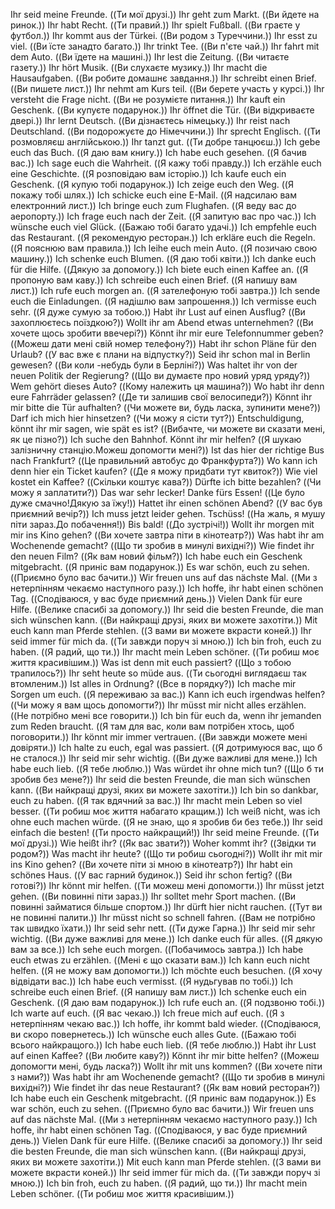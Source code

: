 Ihr seid meine Freunde. ((Ти мої друзі.))
Ihr geht zum Markt. ((Ви йдете на ринок.))
Ihr habt Recht. ((Ти правий.))
Ihr spielt Fußball. ((Ви граєте у футбол.))
Ihr kommt aus der Türkei. ((Ви родом з Туреччини.))
Ihr esst zu viel. ((Ви їсте занадто багато.))
Ihr trinkt Tee. ((Ви п'єте чай.))
Ihr fahrt mit dem Auto. ((Ви їдете на машині.))
Ihr lest die Zeitung. ((Ви читаєте газету.))
Ihr hört Musik. ((Ви слухаєте музику.))
Ihr macht die Hausaufgaben. ((Ви робите домашнє завдання.))
Ihr schreibt einen Brief. ((Ви пишете лист.))
Ihr nehmt am Kurs teil. ((Ви берете участь у курсі.))
Ihr versteht die Frage nicht. ((Ви не розумієте питання.))
Ihr kauft ein Geschenk. ((Ви купуєте подарунок.))
Ihr öffnet die Tür. ((Ви відкриваєте двері.))
Ihr lernt Deutsch. ((Ви дізнаєтесь німецьку.))
Ihr reist nach Deutschland. ((Ви подорожуєте до Німеччини.))
Ihr sprecht Englisch. ((Ти розмовляєш англійською.))
Ihr tanzt gut. ((Ти добре танцюєш.))
Ich gebe euch das Buch. ((Я даю вам книгу.))
Ich habe euch gesehen. ((Я бачив вас.))
Ich sage euch die Wahrheit. ((Я кажу тобі правду.))
Ich erzähle euch eine Geschichte. ((Я розповідаю вам історію.))
Ich kaufe euch ein Geschenk. ((Я купую тобі подарунок.))
Ich zeige euch den Weg. ((Я покажу тобі шлях.))
Ich schicke euch eine E-Mail. ((Я надсилаю вам електронний лист.))
Ich bringe euch zum Flughafen. ((Я веду вас до аеропорту.))
Ich frage euch nach der Zeit. ((Я запитую вас про час.))
Ich wünsche euch viel Glück. ((Бажаю тобі багато удачі.))
Ich empfehle euch das Restaurant. ((Я рекомендую ресторан.))
Ich erkläre euch die Regeln. ((Я пояснюю вам правила.))
Ich leihe euch mein Auto. ((Я позичаю свою машину.))
Ich schenke euch Blumen. ((Я даю тобі квіти.))
Ich danke euch für die Hilfe. ((Дякую за допомогу.))
Ich biete euch einen Kaffee an. ((Я пропоную вам каву.))
Ich schreibe euch einen Brief. ((Я напишу вам лист.))
Ich rufe euch morgen an. ((Я зателефоную тобі завтра.))
Ich sende euch die Einladungen. ((Я надішлю вам запрошення.))
Ich vermisse euch sehr. ((Я дуже сумую за тобою.))
Habt ihr Lust auf einen Ausflug? ((Ви захоплюєтесь поїздкою?))
Wollt ihr am Abend etwas unternehmen? ((Ви хочете щось зробити ввечері?))
Könnt ihr mir eure Telefonnummer geben? ((Можеш дати мені свій номер телефону?))
Habt ihr schon Pläne für den Urlaub? ((У вас вже є плани на відпустку?))
Seid ihr schon mal in Berlin gewesen? ((Ви коли -небудь були в Берліні?))
Was haltet ihr von der neuen Politik der Regierung? ((Що ви думаєте про новий уряд уряду?))
Wem gehört dieses Auto? ((Кому належить ця машина?))
Wo habt ihr denn eure Fahrräder gelassen? ((Де ти залишив свої велосипеди?))
Könnt ihr mir bitte die Tür aufhalten? ((Чи можете ви, будь ласка, зупинити мене?))
Darf ich mich hier hinsetzen? ((Чи можу я сісти тут?))
Entschuldigung, könnt ihr mir sagen, wie spät es ist? ((Вибачте, чи можете ви сказати мені, як це пізно?))
Ich suche den Bahnhof. Könnt ihr mir helfen? ((Я шукаю залізничну станцію.Можеш допомогти мені?))
Ist das hier der richtige Bus nach Frankfurt? ((Це правильний автобус до Франкфурта?))
Wo kann ich denn hier ein Ticket kaufen? ((Де я можу придбати тут квиток?))
Wie viel kostet ein Kaffee? ((Скільки коштує кава?))
Dürfte ich bitte bezahlen? ((Чи можу я заплатити?))
Das war sehr lecker! Danke fürs Essen! ((Це було дуже смачно!Дякую за їжу!))
Hattet ihr einen schönen Abend? ((У вас був приємний вечір?))
Ich muss jetzt leider gehen. Tschüss! ((На жаль, я мушу піти зараз.До побачення!))
Bis bald! ((До зустрічі!))
Wollt ihr morgen mit mir ins Kino gehen? ((Ви хочете завтра піти в кінотеатр?))
Was habt ihr am Wochenende gemacht? ((Що ти зробив в минулі вихідні?))
Wie findet ihr den neuen Film? ((Як вам новий фільм?))
Ich habe euch ein Geschenk mitgebracht. ((Я приніс вам подарунок.))
Es war schön, euch zu sehen. ((Приємно було вас бачити.))
Wir freuen uns auf das nächste Mal. ((Ми з нетерпінням чекаємо наступного разу.))
Ich hoffe, ihr habt einen schönen Tag. ((Сподіваюся, у вас буде приємний день.))
Vielen Dank für eure Hilfe. ((Велике спасибі за допомогу.))
Ihr seid die besten Freunde, die man sich wünschen kann. ((Ви найкращі друзі, яких ви можете захотіти.))
Mit euch kann man Pferde stehlen. ((З вами ви можете вкрасти коней.))
Ihr seid immer für mich da. ((Ти завжди поруч зі мною.))
Ich bin froh, euch zu haben. ((Я радий, що ти.))
Ihr macht mein Leben schöner. ((Ти робиш моє життя красивішим.))
Was ist denn mit euch passiert? ((Що з тобою трапилось?))
Ihr seht heute so müde aus. ((Ти сьогодні виглядаєш так втомленим.))
Ist alles in Ordnung? ((Все в порядку?))
Ich mache mir Sorgen um euch. ((Я переживаю за вас.))
Kann ich euch irgendwas helfen? ((Чи можу я вам щось допомогти?))
Ihr müsst mir nicht alles erzählen. ((Не потрібно мені все говорити.))
Ich bin für euch da, wenn ihr jemanden zum Reden braucht. ((Я там для вас, коли вам потрібен хтось, щоб поговорити.))
Ihr könnt mir immer vertrauen. ((Ви завжди можете мені довіряти.))
Ich halte zu euch, egal was passiert. ((Я дотримуюся вас, що б не сталося.))
Ihr seid mir sehr wichtig. ((Ви дуже важливі для мене.))
Ich habe euch lieb. ((Я тебе люблю.))
Was würdet ihr ohne mich tun? ((Що б ти зробив без мене?))
Ihr seid die besten Freunde, die man sich wünschen kann. ((Ви найкращі друзі, яких ви можете захотіти.))
Ich bin so dankbar, euch zu haben. ((Я так вдячний за вас.))
Ihr macht mein Leben so viel besser. ((Ти робиш моє життя набагато кращим.))
Ich weiß nicht, was ich ohne euch machen würde. ((Я не знаю, що я зробив би без тебе.))
Ihr seid einfach die besten! ((Ти просто найкращий!))
Ihr seid meine Freunde. ((Ти мої друзі.))
Wie heißt ihr? ((Як вас звати?))
Woher kommt ihr? ((Звідки ти родом?))
Was macht ihr heute? ((Що ти робиш сьогодні?))
Wollt ihr mit mir ins Kino gehen? ((Ви хочете піти зі мною в кінотеатр?))
Ihr habt ein schönes Haus. ((У вас гарний будинок.))
Seid ihr schon fertig? ((Ви готові?))
Ihr könnt mir helfen. ((Ти можеш мені допомогти.))
Ihr müsst jetzt gehen. ((Ви повинні піти зараз.))
Ihr solltet mehr Sport machen. ((Ви повинні займатися більше спортом.))
Ihr dürft hier nicht rauchen. ((Тут ви не повинні палити.))
Ihr müsst nicht so schnell fahren. ((Вам не потрібно так швидко їхати.))
Ihr seid sehr nett. ((Ти дуже Гарна.))
Ihr seid mir sehr wichtig. ((Ви дуже важливі для мене.))
Ich danke euch für alles. ((Я дякую вам за все.))
Ich sehe euch morgen. ((Побачимось завтра.))
Ich habe euch etwas zu erzählen. ((Мені є що сказати вам.))
Ich kann euch nicht helfen. ((Я не можу вам допомогти.))
Ich möchte euch besuchen. ((Я хочу відвідати вас.))
Ich habe euch vermisst. ((Я нудьгував по тобі.))
Ich schreibe euch einen Brief. ((Я напишу вам лист.))
Ich schenke euch ein Geschenk. ((Я даю вам подарунок.))
Ich rufe euch an. ((Я подзвоню тобі.))
Ich warte auf euch. ((Я вас чекаю.))
Ich freue mich auf euch. ((Я з нетерпінням чекаю вас.))
Ich hoffe, ihr kommt bald wieder. ((Сподіваюся, ви скоро повернетесь.))
Ich wünsche euch alles Gute. ((Бажаю тобі всього найкращого.))
Ich habe euch lieb. ((Я тебе люблю.))
Habt ihr Lust auf einen Kaffee? ((Ви любите каву?))
Könnt ihr mir bitte helfen? ((Можеш допомогти мені, будь ласка?))
Wollt ihr mit uns kommen? ((Ви хочете піти з нами?))
Was habt ihr am Wochenende gemacht? ((Що ти зробив в минулі вихідні?))
Wie findet ihr das neue Restaurant? ((Як вам новий ресторан?))
Ich habe euch ein Geschenk mitgebracht. ((Я приніс вам подарунок.))
Es war schön, euch zu sehen. ((Приємно було вас бачити.))
Wir freuen uns auf das nächste Mal. ((Ми з нетерпінням чекаємо наступного разу.))
Ich hoffe, ihr habt einen schönen Tag. ((Сподіваюся, у вас буде приємний день.))
Vielen Dank für eure Hilfe. ((Велике спасибі за допомогу.))
Ihr seid die besten Freunde, die man sich wünschen kann. ((Ви найкращі друзі, яких ви можете захотіти.))
Mit euch kann man Pferde stehlen. ((З вами ви можете вкрасти коней.))
Ihr seid immer für mich da. ((Ти завжди поруч зі мною.))
Ich bin froh, euch zu haben. ((Я радий, що ти.))
Ihr macht mein Leben schöner. ((Ти робиш моє життя красивішим.))
